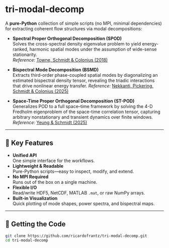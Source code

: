 # tri-modal-decomp

A **pure-Python** collection of simple scripts (no MPI, minimal dependencies) for extracting coherent flow structures via modal decompositions:

- **Spectral Proper Orthogonal Decomposition (SPOD)**  
  Solves the cross-spectral density eigenvalue problem to yield energy-ranked, harmonic spatial modes under the assumption of wide-sense stationarity.  
  _Reference:_ [Towne, Schmidt & Colonius (2018)](https://arxiv.org/abs/1708.04393)

- **Bispectral Mode Decomposition (BSMD)**  
  Extracts third-order phase-coupled spatial modes by diagonalizing an estimated bispectral density tensor, revealing the triadic interactions that drive nonlinear energy transfer.
  _Reference:_ [Nekkanti, Pickering, Schmidt & Colonius (2025)](https://arxiv.org/abs/2502.15091)

- **Space-Time Proper Orthogonal Decomposition (ST-POD)**  
  Generalizes POD to a full space–time framework by solving the 4-D Fredholm eigenproblem of the space-time correlation tensor, capturing arbitrary nonstationary and transient dynamics over finite windows.  
  _Reference:_ [Yeung & Schmidt (2025)](https://arxiv.org/abs/2502.09746)

---

## 🚀 Key Features

- **Unified API**  
  One simple interface for the workflows.  
- **Lightweight & Readable**  
  Pure-Python scripts—easy to inspect, modify, and extend.  
- **No MPI Required**  
  Runs out of the box on a single machine.  
- **Flexible I/O**  
  Read/write HDF5, NetCDF, MATLAB `.mat`, or raw NumPy arrays.  
- **Built-in Visualization**  
  Quick plotting of mode shapes, power spectra, and bispectral maps.

---

## 💾 Getting the Code

```bash
git clone https://github.com/ricardofrantz/tri-modal-decomp.git
cd tri-modal-decomp
